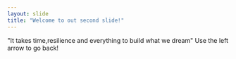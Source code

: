 ```yaml
---
layout: slide
title: "Welcome to out second slide!"
---
```

"It takes time,resilience and everything to build what we dream"
Use the left arrow to go back!
